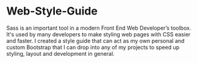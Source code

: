 # Web-Style-Guide
 
Sass is an important tool in a modern Front End Web Developer’s toolbox. It's used by many
developers to make styling web pages with CSS easier and faster. I created a style guide that can act
as my own personal and custom Bootstrap that I can drop into any of my projects to speed up
styling, layout and development in general.
